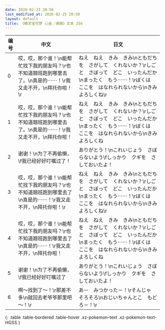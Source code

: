 ```yaml
---
date: 2020-02-23 20:56
last_modified_at: 2020-02-25 20:50
layout: default
title: 《精灵宝可梦 心金／魂银》文本 256
---
```

| 编号 | 中文 | 日文 |
| ---- | ---- | ---- |
| 0 | 哎，哎，那个谁！\n能帮忙找下我的朋友吗？\r也不知道翘班跑到哪里去了。\n真是的⋯⋯！\r我又走不开，\n拜托你啦！\r | ねえ　ねえ　きみ　きみ\nともだちを　さがして　くれないか？\rしごと　さぼって　どこ　いったんだか\nまったく　もう⋯⋯！\rぼくは　ここを　はなれられないから\nきみ　よろしくね\r |
| 1 | 哎，哎，那个谁！\n能帮忙找下我的朋友吗？\r也不知道翘班跑到哪里去了。\n真是的⋯⋯！\r我又走不开，\n拜托你啦！ | ねえ　ねえ　きみ　きみ\nともだちを　さがして　くれないか？\rしごと　さぼって　どこ　いったんだか\nまったく　もう⋯⋯！\rぼくは　ここを　はなれられないから\nきみ　よろしくね |
| 2 | 谢谢！\n为了不再偷懒，\f我已经好好叮嘱过了！ | ありがとう！\nこれいじょう　さぼらないよう\fしっかり　クギを　さしておいたよ！ |
| 3 | 哎，哎，那个谁！\n能帮忙找下我的朋友吗？\r也不知道翘班跑到哪里去了\n真是的⋯⋯！\r我又走不开，\n拜托你啦！\r | ねえ　ねえ　きみ　きみ\nともだちを　さがして　くれないか？\rしごと　さぼって　どこ　いったんだか\nまったく　もう⋯⋯！\rぼくは　ここを　はなれられないから\nきみ　よろしくね\r |
| 4 | 哎，哎，那个谁！\n能帮忙找下我的朋友吗？\r也不知道翘班跑到哪里去了\n真是的⋯⋯！\r我又走不开，\n拜托你啦！ | ねえ　ねえ　きみ　きみ\nともだちを　さがして　くれないか？\rしごと　さぼって　どこ　いったんだか\nまったく　もう⋯⋯！\rぼくは　ここを　はなれられないから\nきみ　よろしくね |
| 5 | 谢谢！\n为了不再偷懒，\f我已经好好叮嘱过了 | ありがとう！\nこれいじょう　さぼらないよう\fしっかり　クギを　さしておいたよ！ |
| 6 | 啊～找到了～！\r那差不多\n就回去老爷爷那里吧～！\r | あ－　みつかった－！\rそんじゃ　そろそろ\nおじいちゃんとこ　もどろ－！\r |
{: .table .table-bordered .table-hover .xz-pokemon-text .xz-pokemon-text-HGSS }